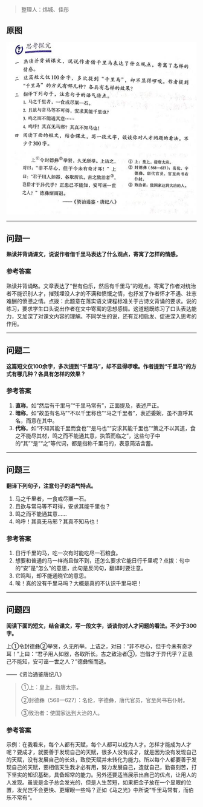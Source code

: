 > 整理人：炜城、佳彤

## 原图

![马说](clip_image008.jpg)



------



## 问题一

**熟读并背诵课文，说说作者借千里马表达了什么观点，寄寓了怎样的情感。**

### 参考答案

熟读并背诵略。文章表达了“世有伯乐，然后有千里马”的观点。寄寓了作者对统治者不能识别人才，摧残埋没人才的不满和愤慨之情，也抒发了作者怀才不遇、壮志难酬的愤懑之情。点拨：此题意在落实语文课程标准关于古诗文背诵的要求。说的练习，要求学生口头说出作者在文中寄寓的思想感情。这道题既练习了口头表达能力，又加深了对课文内容的理解。不同学生的说，还有互相启发、促进深入思考的作用。





------



## 问题二

**这篇短文仅100余字，多次提到“千里马”，却不显得啰嗦。作者提到“千里马”的方式有哪几种？各具有怎样的效果？**

### 参考答案

1. **直称**。如“然后有千里马”“千里马常有”，正面提及，表述严正。
2. **暗称**。如“故虽有名马”“不以千里称也”“马之千里者”，表述委婉，虽不直呼其名，而意在其中。
3. **代称**。如“不知其能千里而食也”“是马也”“安求其能千里也”“策之不以其道，食之不能尽其材，鸣之而不能通其意，执策而临之”，这些句子中的“其”“是”“之”等代词，都是指称千里马的，表意简洁含蓄。



------



## 问题三

**翻译下列句子，注意句子的语气特点。**

1. 马之千里者，一食或尽粟一石。
2. 且欲与常马等不可得，安求其能千里也？
3. 鸣之而不能通其意……
4. 呜呼！其真无马邪？其真不知马也！

### 参考答案

1. 日行千里的马，吃一次有时能吃尽一石粮食。
2. 想要和普通的马一样尚且做不到，还怎么要求它能日行千里呢？点拨：句中的“安”是“怎么”的意思，此句是反问句，翻译时要注意。
3. 它鸣叫，却不能通晓它的意思。
4. 唉！真的没有千里马吗？大概是真的不认识千里马吧！



------



## 问题四

**阅读下面的短文，结合课文，写一段文字，谈谈你对人才问题的看法。不少于300字。**

上①令封德彝②举贤，久无所举。上诘之，对曰：“非不尽心，但于今未有奇才耳！”上曰：“君子用人如器，各取所长。古之致治者③，岂借才于异代乎？正患己不能知，安可诬一世之人？”德彝惭而退。

——《资治通鉴唐纪八》

> ①上：皇上，指唐太宗。
>
> ②封德彝（568—627）：名伦，字德彝，唐代官员，官至尚书右仆射。
>
> ③致治者：使国家达到大治的人。

### 参考答案

示例：在我看来，每个人都有天赋，每个人都可以成为人才。怎样才能成为人才呢？要成才，就要善于发现自己的天赋，很多人没有成才，就是因为没有发现自己的天赋，没有发展自己的长处，致使天赋并未转化为能力。所以每个人都要善于发现自己的天赋，要相信天生我才必有用，努力发展自己，造就自己，勤奋刻苦，打下坚实的知识基础，具备超常的能力。另外还要适当展示出自己的优点，让用人的人发现。虽说是金子总会发光的，但是人生苦短，如果把金子放在一个显眼的位置，发光岂不会更快、更耀眼一些吗？正如《马之光》中所说“千里马常有，而伯乐不常有”。